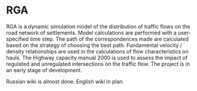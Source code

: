 # RGA
RGA is a dynamic simulation model of the distribution of traffic flows on the road network of settlements. Model calculations are performed with a user-specified time step. The path of the correspondences made are calculated based on the strategy of choosing the best path. Fundamental velocity / density relationships are used in the calculations of flow characteristics on hauls. The Highway capacity manual 2000 is used to assess the impact of regulated and unregulated intersections on the traffic flow. The project is in an early stage of development.

Russian wiki is almost done. English wiki in plan.
